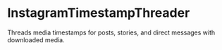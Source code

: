 # InstagramTimestampThreader
Threads media timestamps for posts, stories, and direct messages with downloaded media.
